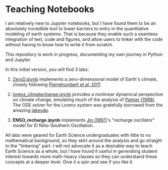 # Teaching Notebooks

I am relatively new to Jupyter notebooks, but I have found them to be an absolutely incredible tool to lower barriers to entry in the quantitative modeling of earth systems. That is because they enable such a seamless integration of text, code and figures, and allow users to tinker with the code without having to know how to write it from scratch.

This repository is work in progress, documenting my own journey in Python and Jupyter.

In this initial version, you will find 3 labs:

1. [ZeroD.ipynb](ZeroD.ipynb) implements a zero-dimensional model of Earth's climate, closely following [Pierrehumbert et al, 2011](http://www.annualreviews.org/doi/abs/10.1146/annurev-earth-040809-152447)

2. [lorenz_climatechange.ipynb](teaching_notebooks/lorenz_climatechange.ipynb) provides a nonlinear dynamical perspective on climate change, emulating much of the analysis of [Palmer (1999}](https://www.researchgate.net/publication/235703704_A_Nonlinear_Dynamical_Perspective_on_Climate_Prediction).  The ODE solver for the Lorenz system was gratefully borrowed from the amazing [jakevdp](https://jakevdp.github.io/blog/2013/02/16/animating-the-lorentz-system-in-3d/).

3. **ENSO_recharge.ipynb** implements [Jin (1997)](http://yly-mac.gps.caltech.edu/AGU/AGU_2008/Zz_Others/Li_agu08/Jin1997a.pdf)'s "recharge oscillator" model for El Niño-Southern Oscillation.

All labs were geared for Earth Science undergraduates with little to no mathematical background, so they skirt around the analysis and go straight to the "tinkering" part. I will not advocate it as a desirable way to teach Earth Science as a whole, but I have found it useful in generating student interest towards more math-heavy classes so they can understand these concepts at a deeper level. Give it a spin and see if you like it.
